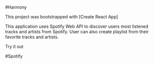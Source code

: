 #Harmony



This project was bootstrapped with [Create React App]

This application uses Spotify Web API to discover users most listened tracks and artists from Spotify. User can also create playlist from their favorite tracks and artists.

Try it out 

#Spotify
